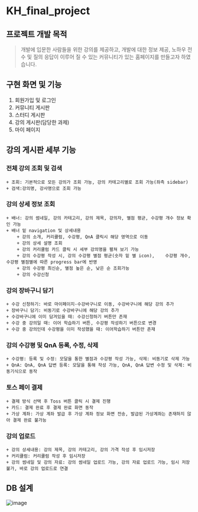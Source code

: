# KH_final_project

## 프로젝트 개발 목적
>개발에 입문한 사람들을 위한 강의를 제공하고, 개발에 대한 정보 제공, 노하우 전수 및 질의 응답이 이루어 질 수 있는 커뮤니티가 있는 홈페이지를 만들고자 하였습니다. 

## 구현 화면 및 기능
1. 회원가입 및 로그인
2. 커뮤니티 게시판
3. 스터디 게시판
4. 강의 게시판(담당한 과제)
5. 마이 페이지

## 강의 게시판 세부 기능
### 전체 강의 조회 및 검색
```
+ 조회: 기본적으로 모든 강의가 조회 가능, 강의 카테고리별로 조회 가능(좌측 sidebar)
+ 검색:강의명, 강사명으로 조회 가능
```

### 강의 상세 정보 조회
```
+ 배너: 강의 썸네일, 강의 카테고리, 강의 제목, 강의자, 별점 평균, 수강평 개수 정보 확인 가능
+ 배너 밑 navigation 및 상세내용
    + 강의 소개, 커리큘럼, 수강평, QnA 클릭시 해당 영역으로 이동
    + 강의 상세 설명 조회
    + 강의 커리큘럼 카드 클릭 시 세부 강의명을 펼쳐 보기 가능
    + 강의 수강평 작성 시, 강의 수강평 별점 평균(숫자 밑 별 icon),    수강평 개수, 수강평 별점별에 따른 progress bar에 반영 
    + 강의 수강평 최신순, 별점 높은 순, 낮은 순 조회가능
    + 강의 수강신청
```

### 강의 장바구니 담기
```
+ 수강 신청하기: 바로 마이페이지-수강바구니로 이동, 수강바구니에 해당 강의 추가
+ 장바구니 담기: 비동기로 수강바구니에 해당 강의 추가
+ 수강바구니에 이미 담겨있을 때: 수강신청하기 버튼만 존재
+ 수강 중 강의일 때: 이어 학습하기 버튼, 수강평 작성하기 버튼으로 변경
+ 수강 중 강의인데 수강평을 이미 작성했을 때: 이어학습하기 버튼만 존재
```
### 강의 수강평 및 QnA 등록, 수정, 삭제 
```
+ 수강평: 등록 및 수정: 모달을 통한 별점과 수강평 작성 가능, 삭제: 비동기로 삭제 가능
+ QnA: QnA, QnA 답변 등록: 모달을 통해 작성 가능, QnA, QnA 답변 수정 및 삭제: 비동기식으로 동작
```

### 토스 페이 결제
```
+ 결제 방식 선택 후 Toss 버튼 클릭 시 결제 진행
+ 카드: 결제 완료 후 결제 완료 화면 동작
+ 가상 계좌: 가상 계좌 발급 후 가상 계좌 정보 화면 전송, 발급된 가상계좌는 존재하지 않아 결제 완료 불가능
```

### 강의 업로드
```
+ 강의 상세내용: 강의 제목, 강의 카테고리, 강의 가격 작성 후 임시저장
+ 커리큘럼: 커리큘럼 작성 후 임시저장
+ 강의 썸네일 및 강의 자료: 강의 썸네일 업로드 가능, 강의 자료 업로드 가능, 임시 저장 불가, 바로 강의 업로드로 연결

```


## DB 설계
![image](https://user-images.githubusercontent.com/97294815/193112253-a07b370e-375c-4ab8-a82e-8d5658f75a51.png)
